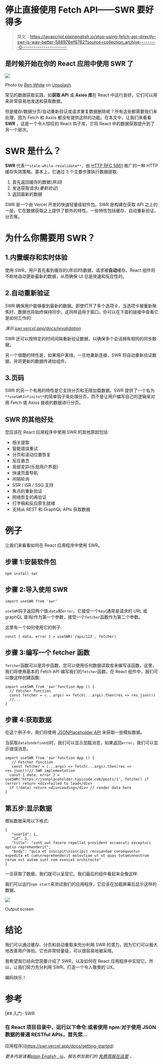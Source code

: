 # 停止直接使用 Fetch API——SWR 要好得多

> 原文：<https://javascript.plainenglish.io/stop-using-fetch-api-directly-swr-is-way-better-588976ef6782?source=collection_archive---------0----------------------->

## 是时候开始在你的 React 应用中使用 SWR 了

![](img/12b391896948a6aa5a65aaa5827a629e.png)

Photo by [Ben White](https://unsplash.com/@benwhitephotography?utm_source=medium&utm_medium=referral) on [Unsplash](https://unsplash.com?utm_source=medium&utm_medium=referral)

常见的数据获取实践，如**获取 API** 或 **Axios 库**在 React 中运行良好。它们可以用来非常容易地发送和获取数据。

但是缓存/数据分页/自动重新验证或请求重复数据删除呢？所有这些都需要我们来处理，因为 Fetch 和 Axios 都没有提供这样的功能。在本文中，让我们来看看 **SWR** ，这是一个令人惊叹的 React 钩子库，它将 React 中的数据获取提升到了另一个层次。

# SWR 是什么？

**SWR** 代表`**stale-while-revalidate**`，由 [HTTP RFC 5861](https://tools.ietf.org/html/rfc5861) 推广的一种 HTTP 缓存失效策略。基本上，它通过 3 个主要步骤执行数据提取:

1.  首先返回缓存的数据(*陈旧*)
2.  发送获取请求(*重新验证*)
3.  返回最新的数据

SWR 是一个由 Vercel 开发的快速轻量级软件包。SWR 是构建在获取 API 之上的一层，它在数据获取之上提供了额外的特性。一些特性包括缓存、自动重新验证、分页等。

# 为什么你需要用 SWR？

## 1.内置缓存和实时体验

使用 SWR，用户首先看到缓存的(*陈旧的*)数据，请求被**自动**缓存。React 组件将不断地自动更新最新的数据，从而确保 UI 总是快速和反应性的。

## 2.自动重新验证

SWR 确保用户能够看到最新的数据。即使打开了多个选项卡，当选项卡被重新聚焦时，数据也将始终保持同步。这同样适用于窗口。你可以在下面的链接中查看它是如何工作的:

*演示:*[*swr.vercel.app/docs/revalidation*](https://swr.vercel.app/docs/revalidation)

SWR 还可以按特定的时间间隔重新验证数据，以确保多个会话拥有相同的同步数据。

另一个很酷的特性是，如果用户离线，一旦他重新连接，SWR 将自动重新验证数据，并将更新的数据传递给组件。

## 3.页码

SWR 的另一个有用的特性是它支持分页和无限加载数据。SWR 提供了一个名为`**useSWRInfinite**`的简单钩子来处理分页，而不是让用户编写自己的逻辑来对用 Fetch 或 Axios 接收的数据进行分页。

## SWR 的其他好处

您应该在 React 应用程序中使用 SWR 的其他原因包括:

*   相关提取
*   智能错误重试
*   分页和滚动位置恢复
*   反应悬念
*   局部变异(乐观用户界面)
*   快速页面导航
*   间隔轮询
*   SSR / ISR / SSG 支持
*   焦点的重新验证
*   网络恢复的再验证
*   打字稿和反应原生就绪
*   支持从 REST 和 GraphQL APIs 获取数据

# 例子

让我们来看看如何在 React 应用程序中使用 SWR。

## 步骤 1:安装软件包

```
npm install swr
```

## 步骤 2:导入使用 SWR

```
import useSWR from 'swr'
```

`useSWR`钩子返回两个值:`data`和`error`。它接受一个`key`(通常是请求的 URL 或 graphQL 查询)作为第一个参数，接受一个`fetcher`函数作为第二个参数。

这里有一个如何使用它的例子:

```
const { data, error } = useSWR('/api/123', fetcher)
```

## 步骤 3:编写一个 fetcher 函数

`fetcher`函数可以是异步函数，您可以使用任何数据读取库来编写该函数。这里，我们将使用基本的 Fetch API 编写我们的`fetcher`函数。在 React 组件中，我们可以像这样创建函数:

```
import useSWR from 'swr'function App () {
  // Fetcher function
  const fetcher = (...args) => fetch(...args).then(res => res.json())
  //...
}
```

## 步骤 4:获取数据

在这个例子中，我们将使用 [JSONPlaceholder API](https://jsonplaceholder.typicode.com/) 来获取一些模拟数据。

当获取`data`(`undefined`)时，我们可以显示加载消息，如果返回`error`，我们可以显示错误消息。

```
import useSWR from 'swr'function App () {  
   // Fetcher function
   const fetcher = (...args) => fetch(...args).then(res => res.json())// SWR implementation
  const { data, error } = useSWR('https://jsonplaceholder.typicode.com/posts/1', fetcher) if (error) return <div>Failed to load</div>
  if (!data) return <div>Loading</div> // render data here
}
```

## 第五步:显示数据

模拟数据采用以下格式:

```
{
   "userId": 1,
   "id": 1,
   "title": "sunt aut facere repellat provident occaecati excepturi optio reprehenderit",
   "body": "quia et suscipit\nsuscipit recusandae consequuntur expedita et cum\nreprehenderit molestiae ut ut quas totam\nnostrum rerum est autem sunt rem eveniet architecto"
}
```

一旦获取了数据，我们就可以呈现它。我们最后的组件看起来会像这样:

我们可以运行`npm start`来测试我们的应用程序，它应该在加载屏幕后显示这样的数据。

![](img/9b4ad82fdcb478cdc4b7009748db9f05.png)

Output screen

# 结论

我们可以通过缓存、分页和自动重取来充分利用 SWR 的潜力，因为它们可以极大地改善用户体验。它也非常轻量级，可以很容易地被采用。

我希望我已经向您简要介绍了 SWR，以及如何在 React 应用程序中实现它。所以，让我们努力充分利用 SWR，打造一个令人敬畏的 UX。

编码快乐！

# 参考

[](https://swr.vercel.app/docs/getting-started) [## 入门- SWR

### 在 React 项目目录中，运行以下命令:或者使用 npm:对于使用 JSON 数据的普通 RESTful APIs，首先您…

应用程序](https://swr.vercel.app/docs/getting-started) 

*更多内容请看*[*plain English . io*](http://plainenglish.io/)*。报名参加我们的* [*免费周报在这里*](http://newsletter.plainenglish.io/) *。*